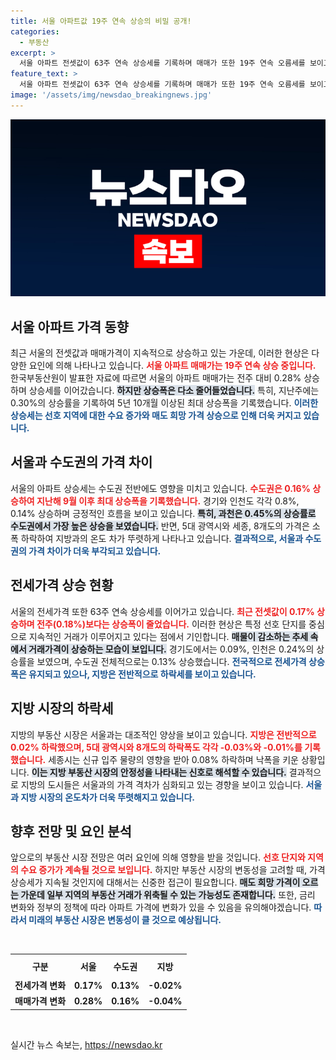 ```yaml
---
title: 서울 아파트값 19주 연속 상승의 비밀 공개!
categories:
  - 부동산
excerpt: >
  서울 아파트 전셋값이 63주 연속 상승세를 기록하며 매매가 또한 19주 연속 오름세를 보이고 있습니다. 하지만 지방 부동산 시장은 냉각세를 보이며 온도 차가 뚜렷해 많은 이들의 관심을 끌고 있습니다.
feature_text: >
  서울 아파트 전셋값이 63주 연속 상승세를 기록하며 매매가 또한 19주 연속 오름세를 보이고 있습니다. 하지만 지방 부동산 시장은 냉각세를 보이며 온도 차가 뚜렷해 많은 이들의 관심을 끌고 있습니다.
image: '/assets/img/newsdao_breakingnews.jpg'
---
```


<p><img src="/assets/img/newsdao_breakingnews.jpg" alt="firstkoreanews 속보" /></p>

<h2 data-ke-size="size26">서울 아파트 가격 동향</h2>

<p data-ke-size="size16">최근 서울의 전셋값과 매매가격이 지속적으로 상승하고 있는 가운데, 이러한 현상은 다양한 요인에 의해 나타나고 있습니다. <b><span style="color: #ee2323;">서울 아파트 매매가는 19주 연속 상승 중입니다.</span></b> 한국부동산원이 발표한 자료에 따르면 서울의 아파트 매매가는 전주 대비 0.28% 상승하며 상승세를 이어갔습니다. <b><span style="background-color: #21538527;">하지만 상승폭은 다소 줄어들었습니다.</span></b> 특히, 지난주에는 0.30%의 상승률을 기록하여 5년 10개월 이상된 최대 상승폭을 기록했습니다. <b><span style="color: #1a5490;">이러한 상승세는 선호 지역에 대한 수요 증가와 매도 희망 가격 상승으로 인해 더욱 커지고 있습니다.</span></b></p>

<h2 data-ke-size="size26">서울과 수도권의 가격 차이</h2>

<p data-ke-size="size16">서울의 아파트 상승세는 수도권 전반에도 영향을 미치고 있습니다. <b><span style="color: #ee2323;">수도권은 0.16% 상승하여 지난해 9월 이후 최대 상승폭을 기록했습니다.</span></b> 경기와 인천도 각각 0.8%, 0.14% 상승하며 긍정적인 흐름을 보이고 있습니다. <b><span style="background-color: #21538527;">특히, 과천은 0.45%의 상승률로 수도권에서 가장 높은 상승을 보였습니다.</span></b> 반면, 5대 광역시와 세종, 8개도의 가격은 소폭 하락하여 지방과의 온도 차가 뚜렷하게 나타나고 있습니다. <b><span style="color: #1a5490;">결과적으로, 서울과 수도권의 가격 차이가 더욱 부각되고 있습니다.</span></b></p>

<h2 data-ke-size="size26">전세가격 상승 현황</h2>

<p data-ke-size="size16">서울의 전세가격 또한 63주 연속 상승세를 이어가고 있습니다. <b><span style="color: #ee2323;">최근 전셋값이 0.17% 상승하며 전주(0.18%)보다는 상승폭이 줄었습니다.</span></b> 이러한 현상은 특정 선호 단지를 중심으로 지속적인 거래가 이루어지고 있다는 점에서 기인합니다. <b><span style="background-color: #21538527;">매물이 감소하는 추세 속에서 거래가격이 상승하는 모습이 보입니다.</span></b> 경기도에서는 0.09%, 인천은 0.24%의 상승률을 보였으며, 수도권 전체적으로는 0.13% 상승했습니다. <b><span style="color: #1a5490;">전국적으로 전세가격 상승폭은 유지되고 있으나, 지방은 전반적으로 하락세를 보이고 있습니다.</span></b></p>

<h2 data-ke-size="size26">지방 시장의 하락세</h2>

<p data-ke-size="size16">지방의 부동산 시장은 서울과는 대조적인 양상을 보이고 있습니다. <b><span style="color: #ee2323;">지방은 전반적으로 0.02% 하락했으며, 5대 광역시와 8개도의 하락폭도 각각 -0.03%와 -0.01%를 기록했습니다.</span></b> 세종시는 신규 입주 물량의 영향을 받아 0.08% 하락하며 낙폭을 키운 상황입니다. <b><span style="background-color: #21538527;">이는 지방 부동산 시장의 안정성을 나타내는 신호로 해석할 수 있습니다.</span></b> 결과적으로 지방의 도시들은 서울과의 가격 격차가 심화되고 있는 경향을 보이고 있습니다. <b><span style="color: #1a5490;">서울과 지방 시장의 온도차가 더욱 뚜렷해지고 있습니다.</span></b></p>

<h2 data-ke-size="size26">향후 전망 및 요인 분석</h2>

<p data-ke-size="size16">앞으로의 부동산 시장 전망은 여러 요인에 의해 영향을 받을 것입니다. <b><span style="color: #ee2323;">선호 단지와 지역의 수요 증가가 계속될 것으로 보입니다.</span></b> 하지만 부동산 시장의 변동성을 고려할 때, 가격 상승세가 지속될 것인지에 대해서는 신중한 접근이 필요합니다. <b><span style="background-color: #21538527;">매도 희망 가격이 오르는 가운데 일부 지역의 부동산 거래가 위축될 수 있는 가능성도 존재합니다.</span></b> 또한, 금리 변화와 정부의 정책에 따라 아파트 가격에 변화가 있을 수 있음을 유의해야겠습니다. <b><span style="color: #1a5490;">따라서 미래의 부동산 시장은 변동성이 클 것으로 예상됩니다.</span></b></p>

<p data-ke-size="size16">&nbsp;</p>

<table style="width: 100%; border-collapse: collapse;">
    <tr>
        <th style="text-align: center; height: 30px;"><b>구분</b></th>
        <th style="text-align: center; height: 30px;"><b>서울</b></th>
        <th style="text-align: center; height: 30px;"><b>수도권</b></th>
        <th style="text-align: center; height: 30px;"><b>지방</b></th>
    </tr>
    <tr>
        <td style="text-align: center; height: 17px;"><b>전세가격 변화</b></td>
        <td style="text-align: center; height: 17px;"><b>0.17%</b></td>
        <td style="text-align: center; height: 17px;"><b>0.13%</b></td>
        <td style="text-align: center; height: 17px;"><b>-0.02%</b></td>
    </tr>
    <tr>
        <td style="text-align: center; height: 17px;"><b>매매가격 변화</b></td>
        <td style="text-align: center; height: 17px;"><b>0.28%</b></td>
        <td style="text-align: center; height: 17px;"><b>0.16%</b></td>
        <td style="text-align: center; height: 17px;"><b>-0.04%</b></td>
    </tr>
</table>

<p data-ke-size="size16">&nbsp;</p>
실시간 뉴스 속보는, <a href="https://newsdao.kr" rel="dofollow">https://newsdao.kr</a>



